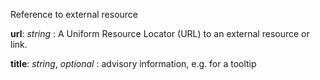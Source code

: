 Reference to external resource

__url__: _string_
: A Uniform Resource Locator (URL) to an external resource or link.

__title__: _string_, _optional_
: advisory information, e.g. for a tooltip

